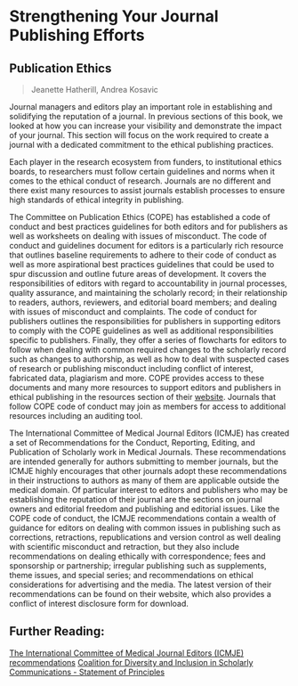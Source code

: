 # Strengthening Your Journal Publishing Efforts

## Publication Ethics

>  Jeanette Hatherill, Andrea Kosavic



Journal managers and editors play an important role in establishing and solidifying
the reputation of a journal. In previous sections of this book, we looked at how you
can increase your visibility and demonstrate the impact of your journal.
 This section will focus on the work required to create a journal with a
 dedicated commitment to the ethical publishing practices.

Each player in the research ecosystem from funders, to institutional ethics boards,
to researchers must follow certain guidelines and norms when it comes to the ethical
conduct of research. Journals are no different and there exist many resources to assist
journals establish processes to ensure high standards of ethical integrity in publishing.

The Committee on Publication Ethics (COPE) has established a code of conduct and best practices
guidelines for both editors and for publishers as well as worksheets on dealing with issues
of misconduct. The code of conduct and guidelines document for editors is a particularly rich resource
that outlines baseline requirements to adhere to their code of conduct as well as more aspirational
best practices guidelines that could be used to spur discussion and outline future areas of development.
 It covers the responsibilities of editors with regard to accountability in journal processes, quality
assurance, and maintaining the scholarly record; in their relationship to readers, authors, reviewers,
and editorial board members; and dealing with issues of misconduct and complaints. The code of conduct for publishers outlines the responsibilities for publishers in supporting editors to comply with the COPE guidelines as well as additional responsibilities specific to publishers. Finally, they offer a series of flowcharts for editors to follow when dealing with common required changes
to the scholarly record such as changes to authorship, as well as how to deal with suspected cases of research or publishing misconduct including conflict of interest, fabricated data, plagiarism and more. COPE provides access to these documents and many more resources to support editors and publishers in ethical publishing in the resources section of their [website](https://publicationethics.org/resources). Journals that follow COPE code of conduct may join as members for access to additional resources including an  auditing tool.

The International Committee of Medical Journal Editors (ICMJE) has created
a set of Recommendations for the Conduct, Reporting, Editing, and Publication of Scholarly work in
Medical Journals. These recommendations are intended generally for authors submitting to member journals,
but the ICMJE highly encourages that other journals adopt these recommendations in their instructions to
authors as many of them are applicable outside the medical domain. Of particular interest to editors and
publishers who may be establishing the reputation of their journal are the sections on journal owners and editorial freedom and publishing and editorial issues. Like the COPE code of conduct, the ICMJE recommendations contain a wealth of guidance for editors on dealing with common issues in publishing such as corrections, retractions, republications and version control as well dealing with  scientific misconduct and retraction, but they also include recommendations on dealing ethically with correspondence; fees and sponsorship or partnership; irregular publishing such as supplements, theme issues, and special series; and recommendations on ethical considerations for advertising and the media. The latest version of their recommendations can be found on their website, which also provides a conflict of interest disclosure form for download.

## Further Reading:

[The International Committee of Medical Journal Editors (ICMJE) recommendations](http://www.icmje.org/recommendations/)
[Coalition for Diversity and Inclusion in Scholarly Communications - Statement of Principles](https://c4disc.org/principles/)
